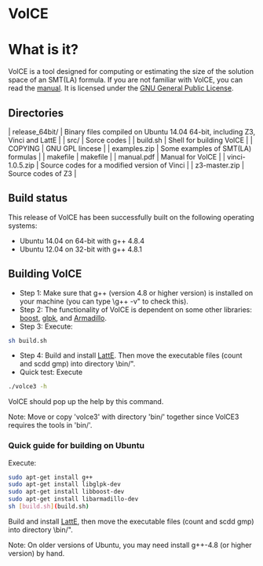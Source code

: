 # VolCE

# What is it?
VolCE is a tool designed for computing or estimating the size of the solution space of an SMT(LA) formula. If you are not familiar with VolCE, you can read the [manual](manual.pdf). It is licensed under the [GNU General Public License](COPYING).

## Directories
| release_64bit/	| Binary files compiled on Ubuntu 14.04 64-bit, including Z3, Vinci and LattE |
| src/				| Sorce codes |
| build.sh			| Shell for building VolCE |
| COPYING			| GNU GPL lincese |
| examples.zip		| Some examples of SMT(LA) formulas |
| makefile			| makefile |
| manual.pdf		| Manual for VolCE |
| vinci-1.0.5.zip	| Source codes for a modified version of Vinci |
| z3-master.zip		| Source codes of Z3 |

## Build status
This release of VolCE has been successfully built on the following operating systems:
* Ubuntu 14.04 on 64-bit with g++ 4.8.4
* Ubuntu 12.04 on 32-bit with g++ 4.8.1

## Building VolCE
* Step 1: Make sure that g++ (version 4.8 or higher version) is installed on your machine (you can type \g++ -v" to check this).
* Step 2: The functionality of VolCE is dependent on some other libraries: [boost](http://www.boost.org/), [glpk](http://www.gnu.org/software/glpk/), and [Armadillo](http://arma.sourceforge.net/).
* Step 3: Execute:
```bash
sh build.sh
```
* Step 4: Build and install [LattE](https://www.math.ucdavis.edu/~latte/). Then move the executable files (count and scdd gmp) into directory \bin/".
* Quick test: Execute
```bash
./volce3 -h
```
VolCE should pop up the help by this command.

Note: Move or copy 'volce3' with directory 'bin/' together since VolCE3 requires the tools in 'bin/'.

### Quick guide for building on Ubuntu

Execute:

```bash
sudo apt-get install g++
sudo apt-get install libglpk-dev
sudo apt-get install libboost-dev
sudo apt-get install libarmadillo-dev
sh [build.sh](build.sh)
```

Build and install [LattE](https://www.math.ucdavis.edu/~latte/), then move the executable files (count and
scdd gmp) into directory \bin/".

Note: On older versions of Ubuntu, you may need install g++-4.8 (or higher version) by hand.





